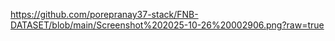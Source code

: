 https://github.com/porepranay37-stack/FNB-DATASET/blob/main/Screenshot%202025-10-26%20002906.png?raw=true

